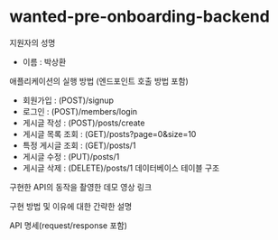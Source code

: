 # wanted-pre-onboarding-backend

지원자의 성명
- 이름 : 박상환

애플리케이션의 실행 방법 (엔드포인트 호출 방법 포함)
- 회원가입 : (POST)/signup
- 로그인 : (POST)/members/login
- 게시글 작성 : (POST)/posts/create
- 게시글 목록 조회 : (GET)/posts?page=0&size=10
- 특정 게시글 조회 : (GET)/posts/1
- 게시글 수정 : (PUT)/posts/1
- 게시글 삭제 : (DELETE)/posts/1
데이터베이스 테이블 구조

구현한 API의 동작을 촬영한 데모 영상 링크

구현 방법 및 이유에 대한 간략한 설명

API 명세(request/response 포함)

